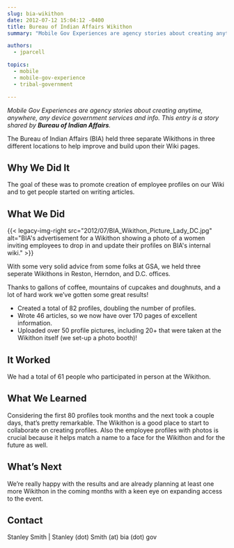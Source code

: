 ```yaml
---
slug: bia-wikithon
date: 2012-07-12 15:04:12 -0400
title: Bureau of Indian Affairs Wikithon
summary: "Mobile Gov Experiences are agency stories about creating anytime, anywhere, any device government services and info. This entry is a story shared by Bureau of Indian Affairs."

authors:
  - jparcell

topics:
  - mobile
  - mobile-gov-experience
  - tribal-government

---
```


_Mobile Gov Experiences are agency stories about creating anytime, anywhere, any device government services and info. This entry is a story shared by **Bureau of Indian Affairs**._

The Bureau of Indian Affairs (BIA) held three separate Wikithons in three different locations to help improve and build upon their Wiki pages.

## Why We Did It

The goal of these was to promote creation of employee profiles on our Wiki and to get people started on writing articles.

## What We Did

{{< legacy-img-right src="2012/07/BIA_Wikithon_Picture_Lady_DC.jpg" alt="BIA's advertisement for a Wikithon showing a photo of a women inviting employees to drop in and update their profiles on BIA's internal wiki." >}}

With some very solid advice from some folks at GSA, we held three seperate Wikithons in Reston, Herndon, and D.C. offices.

Thanks to gallons of coffee, mountains of cupcakes and doughnuts, and a lot of hard work we&#8217;ve gotten some great results!

  * Created a total of 82 profiles, doubling the number of profiles.
  * Wrote 46 articles, so we now have over 170 pages of excellent information.
  * Uploaded over 50 profile pictures, including 20+ that were taken at the Wikithon itself (we set-up a photo booth)!

## It Worked

We had a total of 61 people who participated in person at the Wikithon.

## What We Learned

Considering the first 80 profiles took months and the next took a couple days, that’s pretty remarkable. The Wikithon is a good place to start to collaborate on creating profiles. Also the employee profiles with photos is crucial because it helps match a name to a face for the Wikithon and for the future as well.

## What&#8217;s Next

We’re really happy with the results and are already planning at least one more Wikithon in the coming months with a keen eye on expanding access to the event.

## Contact

Stanley Smith | Stanley (dot) Smith (at) bia (dot) gov
